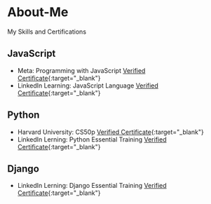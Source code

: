 # About-Me
My Skills and Certifications
## JavaScript
- Meta: Programming with JavaScript [Verified Certificate](https://coursera.org/share/50fcad9aa49a380e6fc5ad3e38b5f50b){:target="_blank"}
- LinkedIn Learning: JavaScript Language [Verified Certificate](https://www.linkedin.com/learning/certificates/4485583412b5575333b89a4aeadfb27339710d3cb21d26b196c00c529c6f6ef2){:target="_blank"}

## Python
- Harvard University: CS50p [Verified Certificate](https://certificates.cs50.io/a196319e-fe7a-4e24-a739-1a5ba96b152d.pdf?size=letter){:target="_blank"}
- LinkedIn Lerning: Python Essential Training [Verified Certificate](https://www.linkedin.com/learning/certificates/57186cada648dab47fcc684fcca29f459d52af43fc177ef9cfb469374cd05e41){:target="_blank"}

## Django
- LinkedIn Lerning: Django Essential Training [Verified Certificate](https://www.linkedin.com/learning/certificates/2ffdf6d6d12d6f589aeb474347a80425db30a4344e5e05f1f911103fe513c65b){:target="_blank"}
